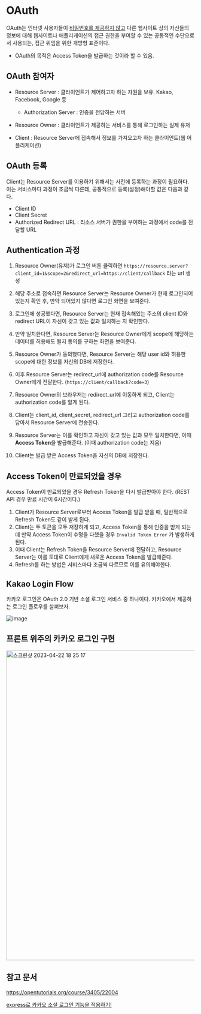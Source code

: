 # OAuth

OAuth는 인터넷 사용자들이 <u>비밀번호를 제공하지 않고</u> 다른 웹사이트 상의 자신들의 정보에 대해 웹사이트나 애플리케이션의 접근 권한을 부여할 수 있는 공통적인 수단으로서 사용되는, 접근 위임을 위한 개방형 표준이다.

- OAuth의 목적은 Access Token을 발급하는 것이라 할 수 있음.

## OAuth 참여자 

- Resource Server : 클라이언트가 제어하고자 하는 자원을 보유. Kakao, Facebook, Google 등
  - Authorization Server : 인증을 전담하는 서버

- Resource Owner : 클라이언트가 제공하는 서비스를 통해 로그인하는 실제 유저
- Client : Resource Server에 접속해서 정보를 가져오고자 하는 클라이언트(웹 어플리케이션)

## OAuth 등록

Client는 Resource Server를 이용하기 위해서는 사전에 등록하는 과정이 필요하다. 이는 서비스마다 과정이 조금씩 다른데, 공통적으로 등록(설정)해야할 값은 다음과 같다.

- Client ID
- Client Secret
- Authorized Redirect URL : 리소스 서버가 권한을 부여하는 과정에서 code를 전달할 URL

## Authentication 과정

1. Resource Owner(유저)가 로그인 버튼 클릭하면 `https://resource.server?client_id=1&scope=2&redirect_url=https://client/callback` 라는 url 생성
2. 해당 주소로 접속하면 Resource Server는 Resource Owner가 현재 로그인되어 있는지 확인 후, 만약 되어있지 않다면 로그인 화면을 보여준다.
3. 로그인에 성공했다면, Resource Server는 현재 접속해있는 주소의 client ID와 redirect URL이 자신이 갖고 있는 값과 일치하는 지 확인한다.
4. 만약 일치한다면, Resource Server는 Resource Owner에게 scope에 해당하는 데이터를 허용해도 될지 동의를 구하는 화면을 보여준다.
5.  Resource Owner가 동의했다면, Resource Server는 해당 user id와 허용한 scope에 대한 정보를 자신의 DB에 저장한다.

6. 이후 Resource Server는 redirect_url에 authorization code를 Resource Owner에게 전달한다. (`https://client/callback?code=3`)

7. Resource Owner의 브라우저는 redirect_url에 이동하게 되고, Client는 authorization code를  알게 된다.
8. Client는 client_id, client_secret, redirect_url 그리고 authorization code를 담아서 Resource Server에 전송한다. 
9. Resource Server는 이를 확인하고 자신이 갖고 있는 값과 모두 일치한다면, 이때 **Access Token**을 발급해준다. (이때 authorization code는 지움)
10. Client는 발급 받은 Access Token을 자신의 DB에 저장한다.

## Access Token이 만료되었을 경우

Access Token이 만료되었을 경우 Refresh Token을 다시 발급받아야 한다. (REST API 경우 만료 시간이 6시간이다.)

1. Client가 Resource Server로부터 Access Token을 발급 받을 때, 일반적으로 Refresh Token도 같이 받게 된다.
2. Client는 두 토큰을 모두 저장하게 되고, Access Token을 통해 인증을 받게 되는데 만약 Access Token이 수명을 다했을 경우 `Invalid Token Error` 가 발생하게 된다.
3. 이때 Client는 Refresh Token을 Resource Server에 전달하고, Resource Server는 이를 토대로 Client에게 새로운 Access Token을 발급해준다.
4. Refresh를 하는 방법은 서비스마다 조금씩 다르므로 이를 유의해야한다.

## Kakao Login Flow

카카오 로그인은 OAuth 2.0 기반 소셜 로그인 서비스 중 하나이다. 카카오에서 제공하는 로그인 플로우를 살펴보자.

![image](https://user-images.githubusercontent.com/67703882/233766484-4bfcf7f9-4484-4c08-8f98-579af46a1821.png)

## 프론트 위주의 카카오 로그인 구현

<img width="826" alt="스크린샷 2023-04-22 18 25 17" src="https://user-images.githubusercontent.com/67703882/233775579-1cbc250e-3194-4962-9b50-322173bc55fc.png">

## 참고 문서

https://opentutorials.org/course/3405/22004

[express로 카카오 소셜 로그인 기능을 적용하기!](https://velog.io/@gbwlxhd97/express%EB%A1%9C-%EC%B9%B4%EC%B9%B4%EC%98%A4-%EC%86%8C%EC%85%9C-%EB%A1%9C%EA%B7%B8%EC%9D%B8-%EA%B8%B0%EB%8A%A5%EC%9D%84-%EC%A0%81%EC%9A%A9%ED%95%98%EA%B8%B0)
